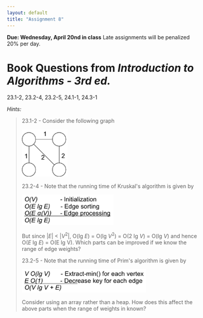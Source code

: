 ```yaml
---
layout: default
title: "Assignment 8"
---
```


**Due: Wednesday, April 20nd in class** Late assignments will be penalized 20% per day.

Book Questions from *Introduction to Algorithms - 3rd ed.*
==========================================================

23.1-2, 23.2-4, 23.2-5, 24.1-1, 24.3-1

*Hints:*

> 23.1-2 - Consider the following graph
>
> ![image](images/assign09/mstgraph.png)
>
> 23.2-4 - Note that the running time of Kruskal's algorithm is given by
>
> ![image](images/assign09/kruskalrun.png)
>
> But since |*E*| \< |*V*<sup>2</sup>|, O(lg *E*) = O(lg *V*<sup>2</sup>) = O(2 lg *V*) = O(lg *V*) and hence O(*E* lg *E*) = O(E lg V). Which parts can be improved if we know the range of edge weights?
>
> 23.2-5 - Note that the running time of Prim's algorithm is given by
>
> ![image](images/assign09/primrun.png)
>
> Consider using an array rather than a heap. How does this affect the above parts when the range of weights in known?

